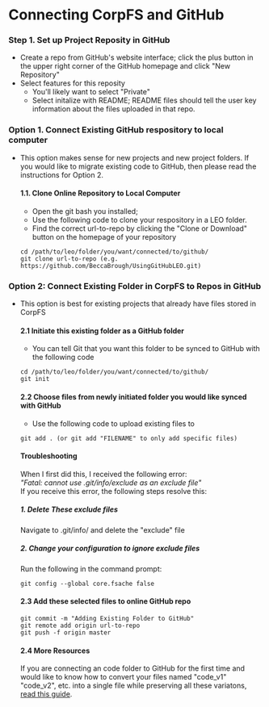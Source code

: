 # Connecting CorpFS and GitHub

### Step 1. Set up Project Reposity in GitHub
- Create a repo from GitHub's website interface; click the plus button in the upper right corner of the GitHub homepage and click "New Repository"
- Select features for this reposity 
  - You'll likely want to select "Private"
  - Select initalize with README; README files should tell the user key information about the files uploaded in that repo.

### Option 1. Connect Existing GitHub respository to local computer
- This option makes sense for new projects and new project folders. If you would like to migrate existing code to GitHub, then please read the instructions for Option 2. 

  #### 1.1. Clone Online Repository to Local Computer 
  - Open the git bash you installed; 
  - Use the following code to clone your respository in a LEO folder. 
  - Find the correct url-to-repo by clicking the "Clone or Download" button on the homepage of your repository
  ```
  cd /path/to/leo/folder/you/want/connected/to/github/
  git clone url-to-repo (e.g. https://github.com/BeccaBrough/UsingGitHubLEO.git)
  ```
### Option 2:  Connect Existing Folder in CorpFS to Repos in GitHub

- This option is best for existing projects that already have files stored in CorpFS 

  #### 2.1 Initiate this existing folder as a GitHub folder 
  - You can tell Git that you want this folder to be synced to GitHub with the following code 
  ```
  cd /path/to/leo/folder/you/want/connected/to/github/
  git init
  ```

  #### 2.2 Choose files from newly initiated folder you would like synced with GitHub
  - Use the following code to upload existing files to 
  ```
  git add . (or git add "FILENAME" to only add specific files)
  ```
     #### Troubleshooting
     When I first did this, I received the following error: <br>
     *"Fatal: cannot use .git/info/exclude as an exclude file"*<br/> 
     If you receive this error, the following steps resolve this: 
     ##### 1. Delete These exclude files 
     Navigate to .git/info/ and delete the "exclude" file 
     ##### 2. Change your configuration to ignore exclude files 
     Run the following in the command prompt: 
     ```
     git config --global core.fsache false 
     ```
  #### 2.3 Add these selected files to online GitHub repo
  ```
  git commit -m "Adding Existing Folder to GitHub"
  git remote add origin url-to-repo
  git push -f origin master 
  ```

  #### 2.4 More Resources 
  If you are connecting an code folder to GitHub for the first time and would like to know how to convert your files named "code_v1" "code_v2", etc. into a single file while preserving all these variatons, [read this guide](https://github.com/BeccaBrough/UsingGitHubLEO/blob/master/Content/3.UploadExistingVersionsToGitHub.md).


